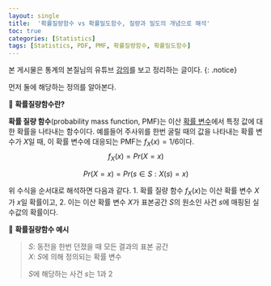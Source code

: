 ```yaml
---
layout: single
title:  '확률질량함수 vs 확률밀도함수, 질량과 밀도의 개념으로 해석'
toc: true
categories: [Statistics]
tags: [Statistics, PDF, PMF, 확률질량함수, 확률밀도함수]
---
```


본 게시물은 통계의 본질님의 유튜브 [강의](https://www.youtube.com/watch?v=_jG3FQkprgo)를 보고 정리하는 글이다.
{: .notice}

먼저 둘에 해당하는 정의를 알아본다.

👀 **확률질량함수란?**

**확률 질량 함수**(probability mass function, PMF)는 이산 [확률 변수](https://ko.wikipedia.org/wiki/확률_변수)에서 특정 값에 대한 확률을 나타내는 함수이다. 예를들어 주사위를 한번 굴릴 때의 값을 나타내는 확률 변수가 $X$일 때, 이 확률 변수에 대응되는 PMF는 $f_X(x)=1/6$이다.
$$
f_X(x) = Pr(X=x)
$$

$$
Pr(X=x) = Pr({s \in S : X(s) = x})
$$

위 수식을 순서대로 해석하면 다음과 같다. 1. 확률 질량 함수 $f_X(x)$는 이산 확률 변수 $X$가 $x$일 확률이고, 2.  이는 이산 확률 변수 $X$가 표본공간 $S$의 원소인 사건 $s$에 매핑된 실수값의 확률이다.

📍 **확률질량함수 예시**

> $S$: 동전을 한번 던졌을 때 모든 결과의 표본 공간<br>$X$: $S$에 의해 정의되는 확률 변수
>
> $S$에 해당하는 사건 $s$는 1과 2

